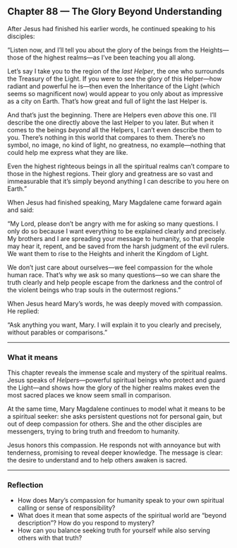 ## Chapter 88 — The Glory Beyond Understanding

After Jesus had finished his earlier words, he continued speaking to his disciples:

“Listen now, and I’ll tell you about the glory of the beings from the Heights—those of the highest realms—as I’ve been teaching you all along.

Let’s say I take you to the region of the *last Helper*, the one who surrounds the Treasury of the Light. If you were to see the glory of this Helper—how radiant and powerful he is—then even the Inheritance of the Light (which seems so magnificent now) would appear to you only about as impressive as a city on Earth. That’s how great and full of light the last Helper is.

And that’s just the beginning. There are Helpers even *above* this one. I’ll describe the one directly above the last Helper to you later. But when it comes to the beings *beyond* all the Helpers, I can’t even describe them to you. There’s nothing in this world that compares to them. There’s no symbol, no image, no kind of light, no greatness, no example—nothing that could help me express what they are like.

Even the highest righteous beings in all the spiritual realms can’t compare to those in the highest regions. Their glory and greatness are so vast and immeasurable that it’s simply beyond anything I can describe to you here on Earth.”

When Jesus had finished speaking, Mary Magdalene came forward again and said:

“My Lord, please don’t be angry with me for asking so many questions. I only do so because I want everything to be explained clearly and precisely. My brothers and I are spreading your message to humanity, so that people may hear it, repent, and be saved from the harsh judgment of the evil rulers. We want them to rise to the Heights and inherit the Kingdom of Light.

We don’t just care about ourselves—we feel compassion for the whole human race. That’s why we ask so many questions—so we can share the truth clearly and help people escape from the darkness and the control of the violent beings who trap souls in the outermost regions.”

When Jesus heard Mary’s words, he was deeply moved with compassion. He replied:

“Ask anything you want, Mary. I will explain it to you clearly and precisely, without parables or comparisons.”

---

### What it means

This chapter reveals the immense scale and mystery of the spiritual realms. Jesus speaks of *Helpers*—powerful spiritual beings who protect and guard the Light—and shows how the glory of the higher realms makes even the most sacred places we know seem small in comparison.

At the same time, Mary Magdalene continues to model what it means to be a spiritual seeker: she asks persistent questions not for personal gain, but out of deep compassion for others. She and the other disciples are messengers, trying to bring truth and freedom to humanity.

Jesus honors this compassion. He responds not with annoyance but with tenderness, promising to reveal deeper knowledge. The message is clear: the desire to understand and to help others awaken is sacred.

---

### Reflection

* How does Mary’s compassion for humanity speak to your own spiritual calling or sense of responsibility?
* What does it mean that some aspects of the spiritual world are “beyond description”? How do you respond to mystery?
* How can you balance seeking truth for yourself while also serving others with that truth?
